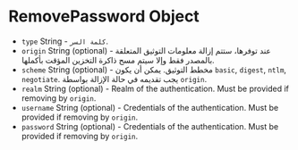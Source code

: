 # RemovePassword Object

* `type` String - `كلمة السر`.
* `origin` String (optional) - عند توفرها، ستتم إزالة معلومات التوثيق المتعلقة بالمصدر فقط وإلا سيتم مسح ذاكرة التخزين المؤقت بأكملها.
* `scheme` String (optional) - مخطط التوثيق. يمكن أن يكون `basic`, `digest`, `ntlm`, `negotiate`. يجب تقديمه في حالة الإزالة بواسطة `origin`.
* `realm` String (optional) - Realm of the authentication. Must be provided if removing by `origin`.
* `username` String (optional) - Credentials of the authentication. Must be provided if removing by `origin`.
* `password` String (optional) - Credentials of the authentication. Must be provided if removing by `origin`.